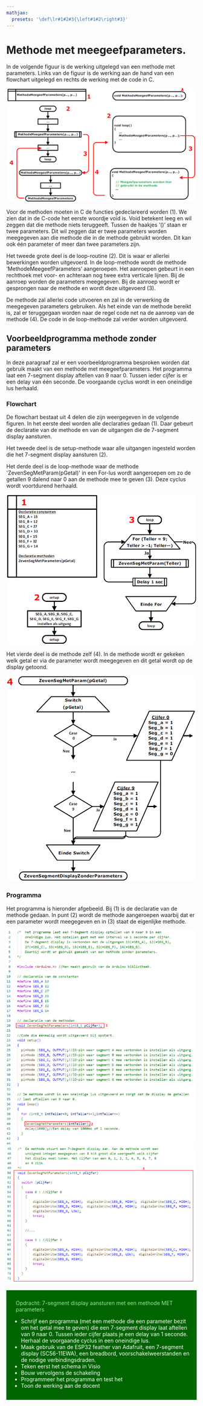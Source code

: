 ```yaml
---
mathjax:
  presets: '\def\lr#1#2#3{\left#1#2\right#3}'
---
```




# Methode met meegeefparameters.

In de volgende figuur is de werking uitgelegd van een methode met parameters. Links van de figuur is de werking aan de hand van een flowchart uitgelegd en rechts de werking met de code in C.


![Werking van een methode met parameters](./images/fc1.png)

Voor de methoden moeten in C de functies gedeclareerd worden (1). We zien dat in de C-code het eerste woordje void is. Void betekent leeg en wil zeggen dat die methode niets teruggeeft. Tussen de haakjes ‘()’ staan er twee parameters. Dit wil zeggen dat er twee parameters worden meegegeven aan die methode die in de methode gebruikt worden. Dit kan ook één parameter of meer dan twee parameters zijn.

Het tweede grote deel is de loop-routine (2). Dit is waar er allerlei bewerkingen worden uitgevoerd. In de loop-methode wordt de methode ‘MethodeMeegeefParameters’ aangeroepen. Het aanroepen gebeurt in een rechthoek met voor- en achteraan nog twee extra verticale lijnen. Bij de aanroep worden de parameters meegegeven. Bij de aanroep wordt er gesprongen naar de methode en wordt deze uitgevoerd (3).

De methode zal allerlei code uitvoeren en zal in de verwerking de meegegeven parameters gebruiken. Als het einde van de methode bereikt is, zal er teruggegaan worden naar de regel code net na de aanroep van de methode (4). De code in de loop-methode zal verder worden uitgevoerd.

## Voorbeeldprogramma methode zonder parameters

In deze paragraaf zal er een voorbeeldprogramma besproken worden dat gebruik maakt van een
methode met meegeefparameters.
Het programma laat een 7-segment display aftellen van 9 naar 0. Tussen ieder cijfer is er een delay van één seconde. De voorgaande cyclus wordt in een oneindige lus herhaald.

### Flowchart

De flowchart bestaat uit 4 delen die zijn weergegeven in de volgende figuren. In het eerste deel worden alle declaraties gedaan (1). Daar gebeurt de declaratie van de methode en van de uitgangen die de 7-segment display aansturen.

Het tweede deel is de setup-methode waar alle uitgangen ingesteld worden die het 7-segment display aansturen (2).

Het derde deel is de loop-methode waar de methode 'ZevenSegMetParam(pGetal)' in een For-lus wordt aangeroepen om zo de getallen 9 dalend naar 0 aan de methode mee te geven (3). Deze cyclus wordt voortdurend herhaald.

![Methode met meegeefparameter deel 1.](./images/fc2.png)

Het vierde deel is de methode zelf (4). In de methode wordt er gekeken welk getal er via de parameter wordt meegegeven en dit getal wordt op de display getoond.

![Methode met meegeefparameter deel 2.](./images/fc3.png)

### Programma

Het programma is hieronder afgebeeld. Bij (1) is de declaratie van de methode gedaan. In punt (2) wordt de methode aangeroepen waarbij dat er een parameter wordt meegegeven en in (3) staat de eigenlijke methode.

![Het programma ZevenSegMetParam.](./images/code1.png)
![Het programma ZevenSegMetParam.](./images/code2.png)

<div style="background-color:darkgreen; text-align:left; vertical-align:left; padding:15px;">
<p style="color:lightgreen; margin:10px">
Opdracht: 7-segment display aansturen met een methode MET parameters
<ul style="color: white;">
<li>Schrijf een programma (met een methode die een parameter bezit om het getal mee te geven) die een 7-segment display laat aftellen van 9 naar 0. Tussen ieder cijfer plaats je een delay van 1 seconde. Herhaal de voorgaande cyclus in een oneindige lus.</li>
<li>Maak gebruik van de ESP32 feather van Adafruit, een 7-segment display (SC56-11EWA), een breadbord, voorschakelweerstanden en de nodige verbindingsdraden.</li>
<li>Teken eerst het schema in Visio</li>
<li>Bouw vervolgens de schakeling</li>
<li>Programmeer het programma en test het</li>
<li>Toon de werking aan de docent</li>
</ul>
</p>
</div>
